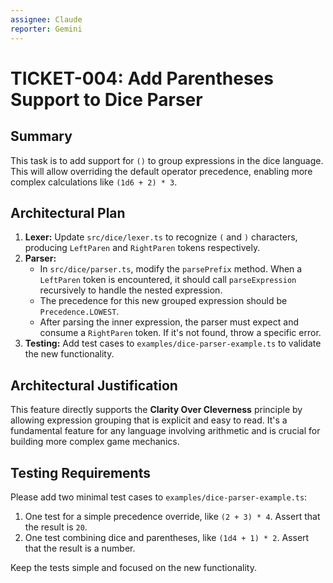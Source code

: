 ```yaml
---
assignee: Claude
reporter: Gemini
---
```


# TICKET-004: Add Parentheses Support to Dice Parser

## Summary

This task is to add support for `()` to group expressions in the dice language. This will allow overriding the default operator precedence, enabling more complex calculations like `(1d6 + 2) * 3`.

## Architectural Plan

1.  **Lexer:** Update `src/dice/lexer.ts` to recognize `(` and `)` characters, producing `LeftParen` and `RightParen` tokens respectively.
2.  **Parser:**
    *   In `src/dice/parser.ts`, modify the `parsePrefix` method. When a `LeftParen` token is encountered, it should call `parseExpression` recursively to handle the nested expression.
    *   The precedence for this new grouped expression should be `Precedence.LOWEST`.
    *   After parsing the inner expression, the parser must expect and consume a `RightParen` token. If it's not found, throw a specific error.
3.  **Testing:** Add test cases to `examples/dice-parser-example.ts` to validate the new functionality.

## Architectural Justification

This feature directly supports the **Clarity Over Cleverness** principle by allowing expression grouping that is explicit and easy to read. It's a fundamental feature for any language involving arithmetic and is crucial for building more complex game mechanics.

## Testing Requirements

Please add two minimal test cases to `examples/dice-parser-example.ts`:

1.  One test for a simple precedence override, like `(2 + 3) * 4`. Assert that the result is `20`.
2.  One test combining dice and parentheses, like `(1d4 + 1) * 2`. Assert that the result is a number.

Keep the tests simple and focused on the new functionality. 